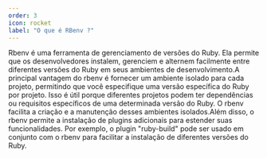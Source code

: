 ```yaml
---
order: 3
icon: rocket
label: "O que é RBenv ?"
---
```


<!-- Ultima atualização: 24/09/2023 -->
<!-- Autor(es): Araújo -->

Rbenv é uma ferramenta de gerenciamento de versões do Ruby. Ela permite que os desenvolvedores instalem, gerenciem e alternem facilmente entre diferentes versões do Ruby em seus ambientes de desenvolvimento.A principal vantagem do rbenv é fornecer um ambiente isolado para cada projeto, permitindo que você especifique uma versão específica do Ruby por projeto. Isso é útil porque diferentes projetos podem ter dependências ou requisitos específicos de uma determinada versão do Ruby. O rbenv facilita a criação e a manutenção desses ambientes isolados.Além disso, o rbenv permite a instalação de plugins adicionais para estender suas funcionalidades. Por exemplo, o plugin "ruby-build" pode ser usado em conjunto com o rbenv para facilitar a instalação de diferentes versões do Ruby.